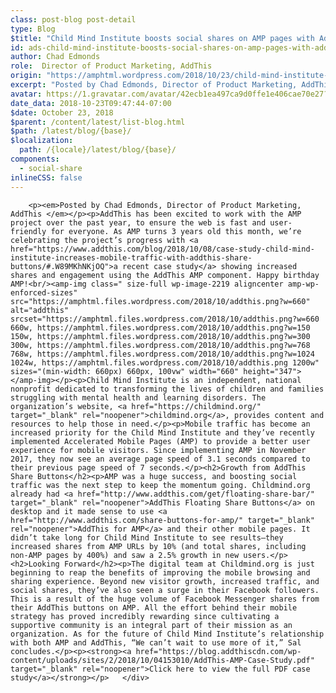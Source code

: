```yaml
---
class: post-blog post-detail
type: Blog
$title: "Child Mind Institute boosts social shares on AMP pages with AddThis"
id: ads-child-mind-institute-boosts-social-shares-on-amp-pages-with-addthis
author: Chad Edmonds
role:  Director of Product Marketing, AddThis 
origin: "https://amphtml.wordpress.com/2018/10/23/child-mind-institute-boosts-social-shares-on-amp-pages-with-addthis/amp/"
excerpt: "Posted by Chad Edmonds, Director of Product Marketing, AddThis  AddThis has been excited to work with the AMP project over the past year, to ensure the web is fast and user-friendly for everyone. As AMP turns 3 years old this month, we&#8217;re celebrating the project&#8217;s progress with a recent case study showing increased shares and [&#8230;]"
avatar: https://1.gravatar.com/avatar/42ecb1ea497ca9d0ffe1e406cae70e27?s=96&d=identicon&r=G
date_data: 2018-10-23T09:47:44-07:00
$date: October 23, 2018
$parent: /content/latest/list-blog.html
$path: /latest/blog/{base}/
$localization:
  path: /{locale}/latest/blog/{base}/
components:
  - social-share
inlineCSS: false
---
```


<div class="amp-wp-article-content">

		<p><em>Posted by Chad Edmonds, Director of Product Marketing, AddThis </em></p><p>AddThis has been excited to work with the AMP project over the past year, to ensure the web is fast and user-friendly for everyone. As AMP turns 3 years old this month, we’re celebrating the project’s progress with <a href="https://www.addthis.com/blog/2018/10/08/case-study-child-mind-institute-increases-mobile-traffic-with-addthis-share-buttons/#.W89MKhNKjOQ">a recent case study</a> showing increased shares and engagement using the AddThis AMP component. Happy birthday AMP!<br/><amp-img class=" size-full wp-image-2219 aligncenter amp-wp-enforced-sizes" src="https://amphtml.files.wordpress.com/2018/10/addthis.png?w=660" alt="addthis" srcset="https://amphtml.files.wordpress.com/2018/10/addthis.png?w=660 660w, https://amphtml.files.wordpress.com/2018/10/addthis.png?w=150 150w, https://amphtml.files.wordpress.com/2018/10/addthis.png?w=300 300w, https://amphtml.files.wordpress.com/2018/10/addthis.png?w=768 768w, https://amphtml.files.wordpress.com/2018/10/addthis.png?w=1024 1024w, https://amphtml.files.wordpress.com/2018/10/addthis.png 1200w" sizes="(min-width: 660px) 660px, 100vw" width="660" height="347"></amp-img></p><p>Child Mind Institute is an independent, national nonprofit dedicated to transforming the lives of children and families struggling with mental health and learning disorders. The organization’s website, <a href="https://childmind.org/" target="_blank" rel="noopener">childmind.org</a>, provides content and resources to help those in need.</p><p>Mobile traffic has become an increased priority for the Child Mind Institute and they’ve recently implemented Accelerated Mobile Pages (AMP) to provide a better user experience for mobile visitors. Since implementing AMP in November 2017, they now see an average page speed of 3.1 seconds compared to their previous page speed of 7 seconds.</p><h2>Growth from AddThis Share Buttons</h2><p>AMP was a huge success, and boosting social traffic was the next step to keep the momentum going. Childmind.org already had <a href="http://www.addthis.com/get/floating-share-bar/" target="_blank" rel="noopener">AddThis Floating Share Buttons</a> on desktop and it made sense to use <a href="http://www.addthis.com/share-buttons-for-amp/" target="_blank" rel="noopener">AddThis for AMP</a> and their other mobile pages. It didn’t take long for Child Mind Institute to see results—they increased shares from AMP URLs by 10% (and total shares, including non-AMP pages by 400%) and saw a 2.5% growth in new users.</p><h2>Looking Forward</h2><p>The digital team at Childmind.org is just beginning to reap the benefits of improving the mobile browsing and sharing experience. Beyond new visitor growth, increased traffic, and social shares, they’ve also seen a surge in their Facebook followers. This is a result of the huge volume of Facebook Messenger shares from their AddThis buttons on AMP. All the effort behind their mobile strategy has proved incredibly rewarding since cultivating a supportive community is an integral part of their mission as an organization. As for the future of Child Mind Institute’s relationship with both AMP and AddThis, “We can’t wait to use more of it,” Sal concludes.</p><p><strong><a href="https://blog.addthiscdn.com/wp-content/uploads/sites/2/2018/10/04153010/AddThis-AMP-Case-Study.pdf" target="_blank" rel="noopener">Click here to view the full PDF case study</a></strong></p>	</div>

	

</div>

